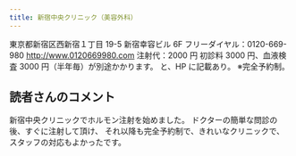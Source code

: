 ```yaml
---
title: 新宿中央クリニック（美容外科）
---
```


東京都新宿区西新宿１丁目 19-5 新宿幸容ビル 6F
フリーダイヤル：0120-669-980
<http://www.0120669980.com>
注射代：2000 円
初診料 3000 円、血液検査 3000 円（半年毎）が別途かかります。 と、HP に記載あり。
※完全予約制。
## 読者さんのコメント
新宿中央クリニックでホルモン注射を始めました。 ドクターの簡単な問診の後、すぐに注射して頂け、 それ以降も完全予約制で、きれいなクリニックで、 スタッフの対応もよかったです。
